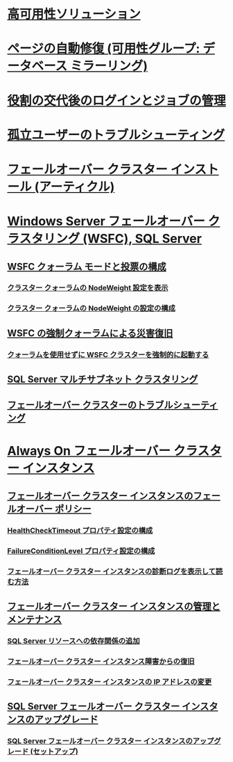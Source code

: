 # [高可用性ソリューション](high-availability-solutions-sql-server.md)  
# [ページの自動修復 (可用性グループ: データベース ミラーリング)](automatic-page-repair-availability-groups-database-mirroring.md)  
# [役割の交代後のログインとジョブの管理](management-of-logins-and-jobs-after-role-switching-sql-server.md)  
# [孤立ユーザーのトラブルシューティング](troubleshoot-orphaned-users-sql-server.md)  

# [ フェールオーバー クラスター インストール (アーティクル)](install/TOC.md)  

# [Windows Server フェールオーバー クラスタリング (WSFC), SQL Server](windows/windows-server-failover-clustering-wsfc-with-sql-server.md)  
## [WSFC クォーラム モードと投票の構成](windows/wsfc-quorum-modes-and-voting-configuration-sql-server.md)  
### [クラスター クォーラムの NodeWeight 設定を表示](windows/view-cluster-quorum-nodeweight-settings.md)  
### [クラスター クォーラムの NodeWeight の設定の構成](windows/configure-cluster-quorum-nodeweight-settings.md)  
## [WSFC の強制クォーラムによる災害復旧](windows/wsfc-disaster-recovery-through-forced-quorum-sql-server.md)  
### [クォーラムを使用せずに WSFC クラスターを強制的に起動する](windows/force-a-wsfc-cluster-to-start-without-a-quorum.md)  
## [SQL Server マルチサブネット クラスタリング](windows/sql-server-multi-subnet-clustering-sql-server.md)  
## [フェールオーバー クラスターのトラブルシューティング](windows/failover-cluster-troubleshooting.md)  

# [Always On フェールオーバー クラスター インスタンス](windows/always-on-failover-cluster-instances-sql-server.md)  
## [フェールオーバー クラスター インスタンスのフェールオーバー ポリシー](windows/failover-policy-for-failover-cluster-instances.md)  
### [HealthCheckTimeout プロパティ設定の構成](windows/configure-healthchecktimeout-property-settings.md)  
### [FailureConditionLevel プロパティ設定の構成](windows/configure-failureconditionlevel-property-settings.md)  
### [フェールオーバー クラスター インスタンスの診断ログを表示して読む方法](windows/view-and-read-failover-cluster-instance-diagnostics-log.md)  
## [フェールオーバー クラスター インスタンスの管理とメンテナンス](windows/failover-cluster-instance-administration-and-maintenance.md)  
### [SQL Server リソースへの依存関係の追加](windows/add-dependencies-to-a-sql-server-resource.md)  
### [フェールオーバー クラスター インスタンス障害からの復旧](windows/recover-from-failover-cluster-instance-failure.md)  
### [フェールオーバー クラスター インスタンスの IP アドレスの変更](windows/change-the-ip-address-of-a-failover-cluster-instance.md)  
## [SQL Server フェールオーバー クラスター インスタンスのアップグレード](windows/upgrade-a-sql-server-failover-cluster-instance.md)  
### [SQL Server フェールオーバー クラスター インスタンスのアップグレード (セットアップ)](windows/upgrade-a-sql-server-failover-cluster-instance-setup.md)
